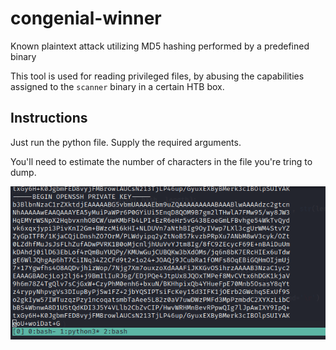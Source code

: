 # congenial-winner
Known plaintext attack utilizing MD5 hashing performed by a predefined binary

This tool is used for reading privileged files, by abusing the capabilities assigned to the `scanner` binary in a certain HTB box.

## Instructions

Just run the python file. Supply the required arguments.

You'll need to estimate the number of characters in the file you're tring to dump.

![known-plaintext-screenshot](known-plaintext-screenshot.gif)

